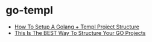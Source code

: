 # go-templ

- [How To Setup A Golang + Templ Project Structure](https://www.youtube.com/watch?v=wttTTFVrQiw)
- [This Is The BEST Way To Structure Your GO Projects](https://www.youtube.com/watch?v=dxPakeBsgl4)
